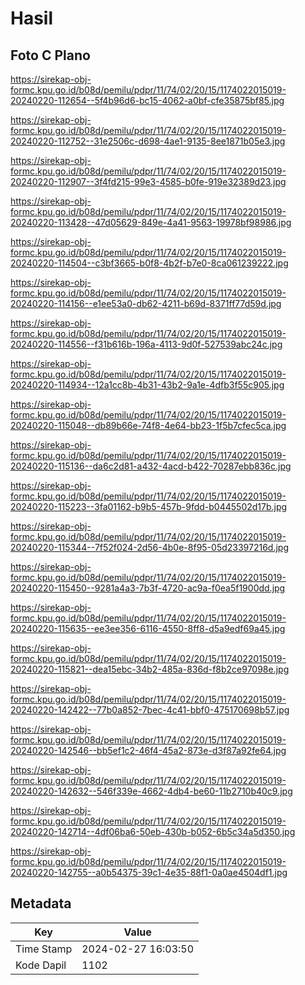 # Hasil

## Foto C Plano

https://sirekap-obj-formc.kpu.go.id/b08d/pemilu/pdpr/11/74/02/20/15/1174022015019-20240220-112654--5f4b96d6-bc15-4062-a0bf-cfe35875bf85.jpg

https://sirekap-obj-formc.kpu.go.id/b08d/pemilu/pdpr/11/74/02/20/15/1174022015019-20240220-112752--31e2506c-d698-4ae1-9135-8ee1871b05e3.jpg

https://sirekap-obj-formc.kpu.go.id/b08d/pemilu/pdpr/11/74/02/20/15/1174022015019-20240220-112907--3f4fd215-99e3-4585-b0fe-919e32389d23.jpg

https://sirekap-obj-formc.kpu.go.id/b08d/pemilu/pdpr/11/74/02/20/15/1174022015019-20240220-113428--47d05629-849e-4a41-9563-19978bf98986.jpg

https://sirekap-obj-formc.kpu.go.id/b08d/pemilu/pdpr/11/74/02/20/15/1174022015019-20240220-114504--c3bf3665-b0f8-4b2f-b7e0-8ca061239222.jpg

https://sirekap-obj-formc.kpu.go.id/b08d/pemilu/pdpr/11/74/02/20/15/1174022015019-20240220-114156--e1ee53a0-db62-4211-b69d-8371ff77d59d.jpg

https://sirekap-obj-formc.kpu.go.id/b08d/pemilu/pdpr/11/74/02/20/15/1174022015019-20240220-114556--f31b616b-196a-4113-9d0f-527539abc24c.jpg

https://sirekap-obj-formc.kpu.go.id/b08d/pemilu/pdpr/11/74/02/20/15/1174022015019-20240220-114934--12a1cc8b-4b31-43b2-9a1e-4dfb3f55c905.jpg

https://sirekap-obj-formc.kpu.go.id/b08d/pemilu/pdpr/11/74/02/20/15/1174022015019-20240220-115048--db89b66e-74f8-4e64-bb23-1f5b7cfec5ca.jpg

https://sirekap-obj-formc.kpu.go.id/b08d/pemilu/pdpr/11/74/02/20/15/1174022015019-20240220-115136--da6c2d81-a432-4acd-b422-70287ebb836c.jpg

https://sirekap-obj-formc.kpu.go.id/b08d/pemilu/pdpr/11/74/02/20/15/1174022015019-20240220-115223--3fa01162-b9b5-457b-9fdd-b0445502d17b.jpg

https://sirekap-obj-formc.kpu.go.id/b08d/pemilu/pdpr/11/74/02/20/15/1174022015019-20240220-115344--7f52f024-2d56-4b0e-8f95-05d23397216d.jpg

https://sirekap-obj-formc.kpu.go.id/b08d/pemilu/pdpr/11/74/02/20/15/1174022015019-20240220-115450--9281a4a3-7b3f-4720-ac9a-f0ea5f1900dd.jpg

https://sirekap-obj-formc.kpu.go.id/b08d/pemilu/pdpr/11/74/02/20/15/1174022015019-20240220-115635--ee3ee356-6116-4550-8ff8-d5a9edf69a45.jpg

https://sirekap-obj-formc.kpu.go.id/b08d/pemilu/pdpr/11/74/02/20/15/1174022015019-20240220-115821--dea15ebc-34b2-485a-836d-f8b2ce97098e.jpg

https://sirekap-obj-formc.kpu.go.id/b08d/pemilu/pdpr/11/74/02/20/15/1174022015019-20240220-142422--77b0a852-7bec-4c41-bbf0-475170698b57.jpg

https://sirekap-obj-formc.kpu.go.id/b08d/pemilu/pdpr/11/74/02/20/15/1174022015019-20240220-142546--bb5ef1c2-46f4-45a2-873e-d3f87a92fe64.jpg

https://sirekap-obj-formc.kpu.go.id/b08d/pemilu/pdpr/11/74/02/20/15/1174022015019-20240220-142632--546f339e-4662-4db4-be60-11b2710b40c9.jpg

https://sirekap-obj-formc.kpu.go.id/b08d/pemilu/pdpr/11/74/02/20/15/1174022015019-20240220-142714--4df06ba6-50eb-430b-b052-6b5c34a5d350.jpg

https://sirekap-obj-formc.kpu.go.id/b08d/pemilu/pdpr/11/74/02/20/15/1174022015019-20240220-142755--a0b54375-39c1-4e35-88f1-0a0ae4504df1.jpg


## Metadata

| Key        | Value               |
| ---------- | ------------------- |
| Time Stamp | 2024-02-27 16:03:50 |
| Kode Dapil | 1102                |



